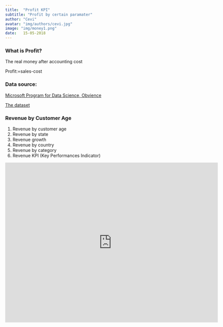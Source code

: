 ```yaml
---
title:  "Profit KPI"
subtitle: "Profit by certain paramater"
author: "Cevi"
avatar: "img/authors/cevi.jpg"
image: "img/money1.png"
date:   15-05-2018
---
```


### What is Profit?
The real money after accounting cost

Profit:=sales-cost

### Data source:
[Microsoft Program for Data Science, Obvience](https://academy.microsoft.com/en-us/professional-program/tracks/data-science/)

[The dataset](https://github.com/MicrosoftLearning/Introduction-to-Data-Analysis-using-Excel/tree/master/Module3)

### Revenue by Customer Age
1. Revenue by customer age
2. Revenue by state
3. Revenue growth
4. Revenue by country
5. Revenue by category
6. Revenue KPI (Key Performances Indicator)


<iframe width="680" height="510" src="https://app.powerbi.com/view?r=eyJrIjoiYjljNDFmNTEtYjYzYS00ODBhLWI0Y2YtN2U5ZWNjZTY2NjBlIiwidCI6IjU3NTMyN2Q0LTBmNGMtNGI5ZS1hNzE4LWQwOTViMWMyMzdiNSIsImMiOjh9" frameborder="0" allowFullScreen="true"></iframe>
